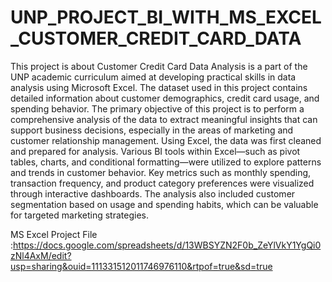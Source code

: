 # UNP_PROJECT_BI_WITH_MS_EXCEL_CUSTOMER_CREDIT_CARD_DATA

This project is about Customer Credit Card Data Analysis is a part of the UNP academic curriculum aimed at developing practical skills in data analysis using Microsoft Excel. The dataset used in this project contains detailed information about customer demographics, credit card usage, and spending behavior. The primary objective of this project is to perform a comprehensive analysis of the data to extract meaningful insights that can support business decisions, especially in the areas of marketing and customer relationship management.
Using Excel, the data was first cleaned and prepared for analysis. Various BI tools within Excel—such as pivot tables, charts, and conditional formatting—were utilized to explore patterns and trends in customer behavior. Key metrics such as monthly spending, transaction frequency, and product category preferences were visualized through interactive dashboards. The analysis also included customer segmentation based on usage and spending habits, which can be valuable for targeted marketing strategies.

MS Excel Project File :https://docs.google.com/spreadsheets/d/13WBSYZN2F0b_ZeYlVkY1YgQi0zNl4AxM/edit?usp=sharing&ouid=111331512011746976110&rtpof=true&sd=true
